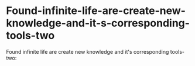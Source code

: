 # Found-infinite-life-are-create-new-knowledge-and-it-s-corresponding-tools-two
Found infinite life are create new knowledge and it's corresponding tools-two:

